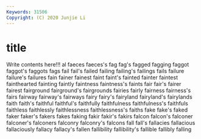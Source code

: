 ```yaml
---
Keywords: 31506
Copyright: (C) 2020 Junjie Li
---
```


# title

Write contents here!!!
al
faeces 
faeces's 
fag 
fag's 
fagged 
fagging 
faggot 
faggot's 
faggots 
fags
fail 
fail's 
failed 
failing 
failing's 
failings 
fails 
failure 
failure's 
failures
fain 
fainer 
fainest 
faint 
faint's 
fainted 
fainter 
faintest 
fainthearted 
fainting
faintly 
faintness 
faintness's 
faints 
fair 
fair's 
fairer 
fairest 
fairground 
fairground's
fairgrounds 
fairies 
fairly 
fairness 
fairness's 
fairs 
fairway 
fairway's 
fairways 
fairy
fairy's 
fairyland 
fairyland's 
fairylands 
faith 
faith's 
faithful 
faithful's 
faithfully 
faithfulness
faithfulness's 
faithfuls 
faithless 
faithlessly 
faithlessness 
faithlessness's 
faiths 
fake 
fake's 
faked
faker 
faker's 
fakers 
fakes 
faking 
fakir 
fakir's 
fakirs 
falcon 
falcon's
falconer 
falconer's 
falconers 
falconry 
falconry's 
falcons 
fall 
fall's 
fallacies 
fallacious
fallaciously 
fallacy 
fallacy's 
fallen 
fallibility 
fallibility's 
fallible 
fallibly 
falling 
